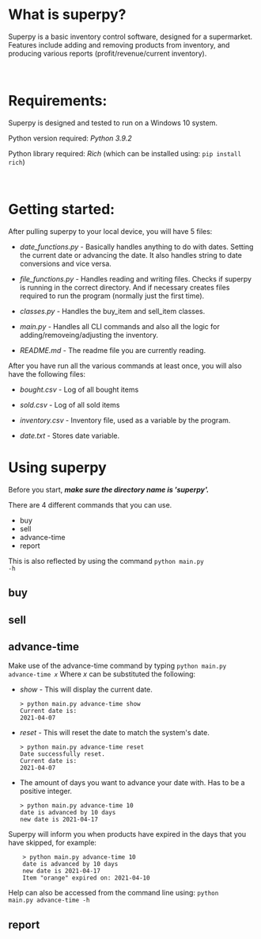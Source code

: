 
# What is superpy?

Superpy is a basic inventory control software, designed for a supermarket.
Features include adding and removing products from inventory, and producing various reports (profit/revenue/current inventory).

<br/>

# Requirements:

Superpy is designed and tested to run on a Windows 10 system. 

Python version required: _Python 3.9.2_

Python library required: _Rich_  (which can be installed using: 
<code>pip install rich</code>)

<br/>

# Getting started:

After pulling superpy to your local device, you will have 5 files:

- *date_functions.py* - Basically handles anything to do with dates. Setting the current date or advancing the date. It also handles string to date conversions and vice versa. 

- *file_functions.py* - Handles reading and writing files. Checks if superpy is running in the correct directory. And if necessary creates files required to run the program (normally just the first time).

- *classes.py* - Handles the buy_item and sell_item classes.

- *main.py* - Handles all CLI commands and also all the logic for adding/removeing/adjusting the inventory.

- *README.md* - The readme file you are currently reading.

After you have run all the various commands at least once, you will also have the following files:

- *bought.csv* - Log of all bought items

- *sold.csv* - Log of all sold items

- *inventory.csv* - Inventory file, used as a variable by the program.

- *date.txt* - Stores date variable.

# Using superpy

Before you start, ***make sure the directory name is 'superpy'.***

There are 4 different commands that you can use. 
- buy
- sell
- advance-time
- report

This is also reflected by using the command <code>python main.py -h</code>

## buy 

## sell

## advance-time
Make use of the advance-time command by typing <code>python main.py advance-time *x*</code>
Where *x* can be substituted the following: 

- *show* - This will display the current date. 
    ```
    > python main.py advance-time show
    Current date is:
    2021-04-07
    ```

- *reset* - This will reset the date to match the system's date.
    ```
    > python main.py advance-time reset
    Date successfully reset.
    Current date is:
    2021-04-07
    ```
- The amount of days you want to advance your date with. Has to be a positive integer.
    ```
    > python main.py advance-time 10
    date is advanced by 10 days
    new date is 2021-04-17
    ```

Superpy will inform you when products have expired in the days that you have skipped, for example:
```
    > python main.py advance-time 10
    date is advanced by 10 days
    new date is 2021-04-17
    Item "orange" expired on: 2021-04-10
```


Help can also be accessed from the command line using: 
<code>python main.py advance-time -h</code>
## report

